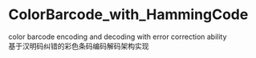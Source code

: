 # ColorBarcode_with_HammingCode
color barcode encoding and decoding with error correction ability  
基于汉明码纠错的彩色条码编码解码架构实现
